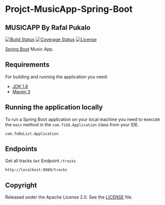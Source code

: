 # Projct-MusicApp-Spring-Boot
## MUSICAPP By Rafal Pukalo 
[![Build Status](https://travis-ci.org/codecentric/springboot-sample-app.svg?branch=master)](https://travis-ci.org/codecentric/springboot-sample-app)
[![Coverage Status](https://coveralls.io/repos/github/codecentric/springboot-sample-app/badge.svg?branch=master)](https://coveralls.io/github/codecentric/springboot-sample-app?branch=master)
[![License](http://img.shields.io/:license-apache-blue.svg)](http://www.apache.org/licenses/LICENSE-2.0.html)  
 
 [Spring Boot](http://projects.spring.io/spring-boot/) Music App.     
    
## Requirements 
     
For building and running the application you need:    
  
- [JDK 1.8](http://www.oracle.com/technetwork/java/javase/downloads/jdk8-downloads-2133151.html) 
- [Maven 3](https://maven.apache.org)

## Running the application locally

To run a Spring Boot application on your local machine you need to execute the `main` method in the `com.TiGO.Application` class from your IDE.
```shell
com.ToDoList.Application
```
## Endpoints

Get all tracks `Get` Endpoint `/tracks`
```shell
http://localhost:8080/tracks
```

## Copyright

Released under the Apache License 2.0. See the [LICENSE](https://github.com/codecentric/springboot-sample-app/blob/master/LICENSE) file.
